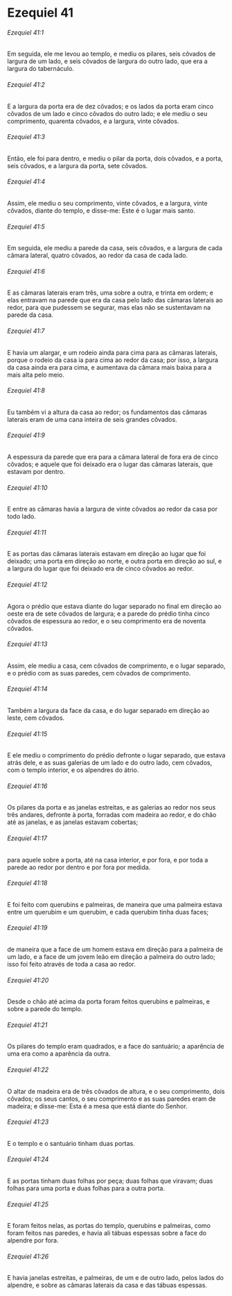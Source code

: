 # Ezequiel 41

###### Ezequiel 41:1

Em seguida, ele me levou ao templo, e mediu os pilares, seis côvados de largura de um lado, e seis côvados de largura do outro lado, que era a largura do tabernáculo.

###### Ezequiel 41:2

E a largura da porta era de dez côvados; e os lados da porta eram cinco côvados de um lado e cinco côvados do outro lado; e ele mediu o seu comprimento, quarenta côvados, e a largura, vinte côvados.

###### Ezequiel 41:3

Então, ele foi para dentro, e mediu o pilar da porta, dois côvados, e a porta, seis côvados, e a largura da porta, sete côvados.

###### Ezequiel 41:4

Assim, ele mediu o seu comprimento, vinte côvados, e a largura, vinte côvados, diante do templo, e disse-me: Este é o lugar mais santo.

###### Ezequiel 41:5

Em seguida, ele mediu a parede da casa, seis côvados, e a largura de cada câmara lateral, quatro côvados, ao redor da casa de cada lado.

###### Ezequiel 41:6

E as câmaras laterais eram três, uma sobre a outra, e trinta em ordem; e elas entravam na parede que era da casa pelo lado das câmaras laterais ao redor, para que pudessem se segurar, mas elas não se sustentavam na parede da casa.

###### Ezequiel 41:7

E havia um alargar, e um rodeio ainda para cima para as câmaras laterais, porque o rodeio da casa ia para cima ao redor da casa; por isso, a largura da casa ainda era para cima, e aumentava da câmara mais baixa para a mais alta pelo meio.

###### Ezequiel 41:8

Eu também vi a altura da casa ao redor; os fundamentos das câmaras laterais eram de uma cana inteira de seis grandes côvados.

###### Ezequiel 41:9

A espessura da parede que era para a câmara lateral de fora era de cinco côvados; e aquele que foi deixado era o lugar das câmaras laterais, que estavam por dentro.

###### Ezequiel 41:10

E entre as câmaras havia a largura de vinte côvados ao redor da casa por todo lado.

###### Ezequiel 41:11

E as portas das câmaras laterais estavam em direção ao lugar que foi deixado; uma porta em direção ao norte, e outra porta em direção ao sul, e a largura do lugar que foi deixado era de cinco côvados ao redor.

###### Ezequiel 41:12

Agora o prédio que estava diante do lugar separado no final em direção ao oeste era de sete côvados de largura; e a parede do prédio tinha cinco côvados de espessura ao redor, e o seu comprimento era de noventa côvados.

###### Ezequiel 41:13

Assim, ele mediu a casa, cem côvados de comprimento, e o lugar separado, e o prédio com as suas paredes, cem côvados de comprimento.

###### Ezequiel 41:14

Também a largura da face da casa, e do lugar separado em direção ao leste, cem côvados.

###### Ezequiel 41:15

E ele mediu o comprimento do prédio defronte o lugar separado, que estava atrás dele, e as suas galerias de um lado e do outro lado, cem côvados, com o templo interior, e os alpendres do átrio.

###### Ezequiel 41:16

Os pilares da porta e as janelas estreitas, e as galerias ao redor nos seus três andares, defronte à porta, forradas com madeira ao redor, e do chão até as janelas, e as janelas estavam cobertas;

###### Ezequiel 41:17

para aquele sobre a porta, até na casa interior, e por fora, e por toda a parede ao redor por dentro e por fora por medida.

###### Ezequiel 41:18

E foi feito com querubins e palmeiras, de maneira que uma palmeira estava entre um querubim e um querubim, e cada querubim tinha duas faces;

###### Ezequiel 41:19

de maneira que a face de um homem estava em direção para a palmeira de um lado, e a face de um jovem leão em direção a palmeira do outro lado; isso foi feito através de toda a casa ao redor.

###### Ezequiel 41:20

Desde o chão até acima da porta foram feitos querubins e palmeiras, e sobre a parede do templo.

###### Ezequiel 41:21

Os pilares do templo eram quadrados, e a face do santuário; a aparência de uma era como a aparência da outra.

###### Ezequiel 41:22

O altar de madeira era de três côvados de altura, e o seu comprimento, dois côvados; os seus cantos, o seu comprimento e as suas paredes eram de madeira; e disse-me: Esta é a mesa que está diante do Senhor.

###### Ezequiel 41:23

E o templo e o santuário tinham duas portas.

###### Ezequiel 41:24

E as portas tinham duas folhas por peça; duas folhas que viravam; duas folhas para uma porta e duas folhas para a outra porta.

###### Ezequiel 41:25

E foram feitos nelas, as portas do templo, querubins e palmeiras, como foram feitos nas paredes, e havia ali tábuas espessas sobre a face do alpendre por fora.

###### Ezequiel 41:26

E havia janelas estreitas, e palmeiras, de um e de outro lado, pelos lados do alpendre, e sobre as câmaras laterais da casa e das tábuas espessas.

